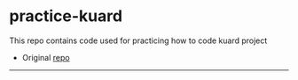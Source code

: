 # practice-kuard
This repo contains code used for practicing how to code kuard project
- Original [repo](https://github.com/kubernetes-up-and-running/kuard.git)

--- 

